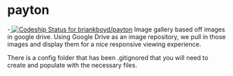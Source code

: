 # payton
-[ ![Codeship Status for briankboyd/payton](https://codeship.com/projects/c805bdf0-984e-0132-2e69-662fc3dfee0d/status?branch=master)](https://codeship.com/projects/63361)
Image gallery based off images in google drive.
Using Google Drive as an image repository, we pull in those images and display them for a nice responsive viewing experience.

There is a config folder that has been .gitignored that you will need to create and populate with the necessary files. 

